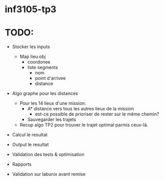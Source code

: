 # inf3105-tp3

# TODO:

- Stocker les inputs
    - Map lieu:obj
        - coordonee
        - liste segments
            - nom
            - point d'arrivee
            - distance

- Algo graphe pour les distances
    - Pour les 14 lieux d'une mission:
        - A* distance vers tous les autres lieux de la mission
            - est-ce possible de prioriser de rester sur le même chemin?
        - Sauvegarder les trajets
    - Recup algo TP2 pour trouver le trajet optimal parmis ceux-là.

- Calcul le resultat
- Output le resultat

- Validation des tests & optimisation
- Rapports
- Validation sur labunix avant remise
